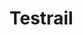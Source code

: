 # Testrail

<include repo_url="https://github.com/foliant-docs/foliantcontrib.testrail.git" path="README.md" sethead="2" nohead="true"></include>